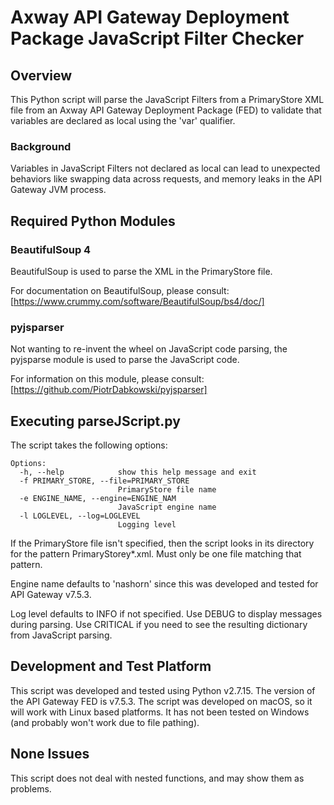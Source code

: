 # Axway API Gateway Deployment Package JavaScript Filter Checker

## Overview
This Python script will parse the JavaScript Filters from a PrimaryStore XML file from an Axway API Gateway Deployment Package (FED) to validate that variables are declared as local using the 'var' qualifier.

### Background
Variables in JavaScript Filters not declared as local can lead to unexpected behaviors like swapping data across requests, and memory leaks in the API Gateway JVM process.

## Required Python Modules

### BeautifulSoup 4
BeautifulSoup is used to parse the XML in the PrimaryStore file.

For documentation on BeautifulSoup, please consult: [https://www.crummy.com/software/BeautifulSoup/bs4/doc/]

### pyjsparser
Not wanting to re-invent the wheel on JavaScript code parsing, the pyjsparse module is used to parse the JavaScript code.  

For information on this module, please consult: [https://github.com/PiotrDabkowski/pyjsparser]

## Executing parseJScript.py
The script takes the following options:
```
Options:
  -h, --help            show this help message and exit
  -f PRIMARY_STORE, --file=PRIMARY_STORE
                        PrimaryStore file name
  -e ENGINE_NAME, --engine=ENGINE_NAM
                        JavaScript engine name
  -l LOGLEVEL, --log=LOGLEVEL
                        Logging level
```

If the PrimaryStore file isn't specified, then the script looks in its directory for the pattern PrimaryStorey*.xml.  Must only be one file matching that pattern.

Engine name defaults to 'nashorn' since this was developed and tested for API Gateway v7.5.3.

Log level defaults to INFO if not specified.  Use DEBUG to display messages during parsing.  Use CRITICAL if you need to see the resulting dictionary from JavaScript parsing.

## Development and Test Platform
This script was developed and tested using Python v2.7.15.  The version of the API Gateway FED is v7.5.3.  The script was developed on macOS, so it will work with Linux based platforms.  It has not been tested on Windows (and probably won't work due to file pathing).

## None Issues
This script does not deal with nested functions, and may show them as problems.
